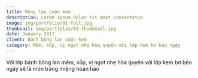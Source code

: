 ```yaml
---
title: Bông lan cuộn kem
description: Lorem ipsum dolor sit amet consectetur.
image: img/portfolio/01-full.jpg
thumbnail: img/portfolio/01-thumbnail.jpg
date: January 2017
client: Bánh bông lan cuộn kem
category: Mềm, xốp, vị ngọt nhẹ hòa quyện với lớp kem bơ béo ngậy
---
```

Với lớp bánh bông lan mềm, xốp, vị ngọt nhẹ hòa quyện với lớp kem bơ béo ngậy sẽ là món tráng miệng hoàn hảo
